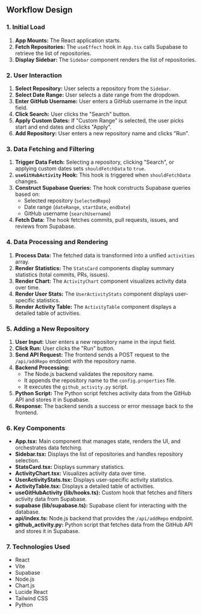 ## Workflow Design

### 1. Initial Load

1.  **App Mounts:** The React application starts.
2.  **Fetch Repositories:** The `useEffect` hook in `App.tsx` calls Supabase to retrieve the list of repositories.
3.  **Display Sidebar:** The `Sidebar` component renders the list of repositories.

### 2. User Interaction

1.  **Select Repository:** User selects a repository from the `Sidebar`.
2.  **Select Date Range:** User selects a date range from the dropdown.
3.  **Enter GitHub Username:** User enters a GitHub username in the input field.
4.  **Click Search:** User clicks the "Search" button.
5.  **Apply Custom Dates:** If "Custom Range" is selected, the user picks start and end dates and clicks "Apply".
6.  **Add Repository:** User enters a new repository name and clicks "Run".

### 3. Data Fetching and Filtering

1.  **Trigger Data Fetch:** Selecting a repository, clicking "Search", or applying custom dates sets `shouldFetchData` to `true`.
2.  **`useGitHubActivity` Hook:** This hook is triggered when `shouldFetchData` changes.
3.  **Construct Supabase Queries:** The hook constructs Supabase queries based on:
    *   Selected repository (`selectedRepo`)
    *   Date range (`dateRange`, `startDate`, `endDate`)
    *   GitHub username (`searchUsername`)
4.  **Fetch Data:** The hook fetches commits, pull requests, issues, and reviews from Supabase.

### 4. Data Processing and Rendering

1.  **Process Data:** The fetched data is transformed into a unified `activities` array.
2.  **Render Statistics:** The `StatsCard` components display summary statistics (total commits, PRs, issues).
3.  **Render Chart:** The `ActivityChart` component visualizes activity data over time.
4.  **Render User Stats:** The `UserActivityStats` component displays user-specific statistics.
5.  **Render Activity Table:** The `ActivityTable` component displays a detailed table of activities.

### 5. Adding a New Repository

1.  **User Input:** User enters a new repository name in the input field.
2.  **Click Run:** User clicks the "Run" button.
3.  **Send API Request:** The frontend sends a POST request to the `/api/addRepo` endpoint with the repository name.
4.  **Backend Processing:**
    - The Node.js backend validates the repository name.
    - It appends the repository name to the `config.properties` file.
    - It executes the `github_activity.py` script.
5.  **Python Script:** The Python script fetches activity data from the GitHub API and stores it in Supabase.
6.  **Response:** The backend sends a success or error message back to the frontend.

### 6. Key Components

*   **App.tsx:** Main component that manages state, renders the UI, and orchestrates data fetching.
*   **Sidebar.tsx:** Displays the list of repositories and handles repository selection.
*   **StatsCard.tsx:** Displays summary statistics.
*   **ActivityChart.tsx:** Visualizes activity data over time.
*   **UserActivityStats.tsx:** Displays user-specific activity statistics.
*   **ActivityTable.tsx:** Displays a detailed table of activities.
*   **useGitHubActivity (lib/hooks.ts):** Custom hook that fetches and filters activity data from Supabase.
*   **supabase (lib/supabase.ts):** Supabase client for interacting with the database.
*   **api/index.ts:** Node.js backend that provides the `/api/addRepo` endpoint.
*   **github_activity.py:** Python script that fetches data from the GitHub API and stores it in Supabase.

### 7. Technologies Used

*   React
*   Vite
*   Supabase
*   Node.js
*   Chart.js
*   Lucide React
*   Tailwind CSS
*   Python
